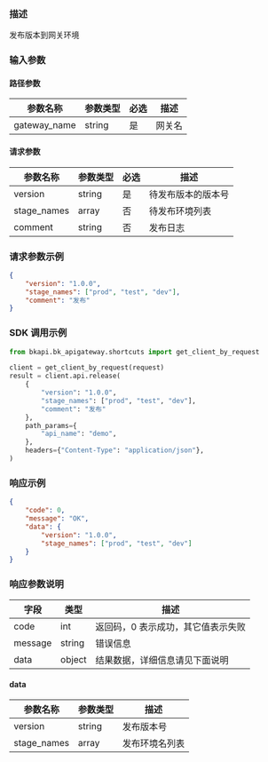 ### 描述

发布版本到网关环境

### 输入参数

#### 路径参数

| 参数名称         | 参数类型 | 必选 | 描述   |
|--------------| -------- | ---- | ------ |
| gateway_name | string   | 是   | 网关名 |

#### 请求参数

| 参数名称    | 参数类型 | 必选 | 描述               |
| ----------- | -------- |----| ------------------ |
| version     | string   | 是  | 待发布版本的版本号 |
| stage_names | array    | 否  | 待发布环境列表     |
| comment     | string   | 否  | 发布日志           |

### 请求参数示例

```json
{
    "version": "1.0.0",
    "stage_names": ["prod", "test", "dev"],
    "comment": "发布"
}
```

### SDK 调用示例

```python
from bkapi.bk_apigateway.shortcuts import get_client_by_request

client = get_client_by_request(request)
result = client.api.release(
    {
        "version": "1.0.0",
        "stage_names": ["prod", "test", "dev"],
        "comment": "发布"
    },
    path_params={
        "api_name": "demo",
    },
    headers={"Content-Type": "application/json"},
)
```


### 响应示例

```json
{
    "code": 0,
    "message": "OK",
    "data": {
        "version": "1.0.0",
        "stage_names": ["prod", "test", "dev"]
    }
}
```

### 响应参数说明

| 字段    | 类型   | 描述                               |
| ------- | ------ | ---------------------------------- |
| code    | int    | 返回码，0 表示成功，其它值表示失败 |
| message | string | 错误信息                           |
| data    | object | 结果数据，详细信息请见下面说明     |

#### data

| 参数名称    | 参数类型 | 描述           |
| ----------- | -------- | -------------- |
| version     | string   | 发布版本号     |
| stage_names | array    | 发布环境名列表 |
